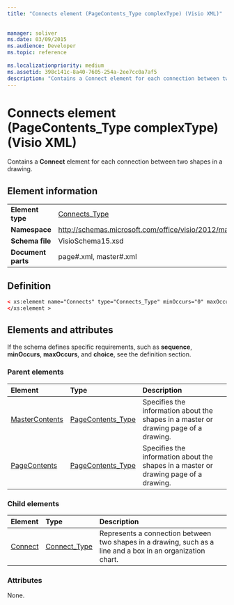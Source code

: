```yaml
---
title: "Connects element (PageContents_Type complexType) (Visio XML)"
 
 
manager: soliver
ms.date: 03/09/2015
ms.audience: Developer
ms.topic: reference
 
ms.localizationpriority: medium
ms.assetid: 398c141c-8a40-7605-254a-2ee7cc0a7af5
description: "Contains a Connect element for each connection between two shapes in a drawing."
---
```


# Connects element (PageContents_Type complexType) (Visio XML)

Contains a **Connect** element for each connection between two shapes in a drawing. 
  
## Element information

|||
|:-----|:-----|
|**Element type** <br/> |[Connects_Type](connects_type-complextypevisio-xml.md) <br/> |
|**Namespace** <br/> |http://schemas.microsoft.com/office/visio/2012/main  <br/> |
|**Schema file** <br/> |VisioSchema15.xsd  <br/> |
|**Document parts** <br/> |page#.xml, master#.xml  <br/> |
   
## Definition

```XML
< xs:element name="Connects" type="Connects_Type" minOccurs="0" maxOccurs="1" >
</xs:element >
```

## Elements and attributes

If the schema defines specific requirements, such as **sequence**, **minOccurs**, **maxOccurs**, and **choice**, see the definition section. 
  
### Parent elements

|**Element**|**Type**|**Description**|
|:-----|:-----|:-----|
|[MasterContents](mastercontents-elementvisio-xml.md) <br/> |[PageContents_Type](pagecontents_type-complextypevisio-xml.md) <br/> |Specifies the information about the shapes in a master or drawing page of a drawing.  <br/> |
|[PageContents](pagecontents-elementvisio-xml.md) <br/> |[PageContents_Type](pagecontents_type-complextypevisio-xml.md) <br/> |Specifies the information about the shapes in a master or drawing page of a drawing.  <br/> |
   
### Child elements

|**Element**|**Type**|**Description**|
|:-----|:-----|:-----|
|[Connect](connect-element-connects_type-complextypevisio-xml.md) <br/> |[Connect_Type](connect_type-complextypevisio-xml.md) <br/> |Represents a connection between two shapes in a drawing, such as a line and a box in an organization chart.  <br/> |
   
### Attributes

None.
  


